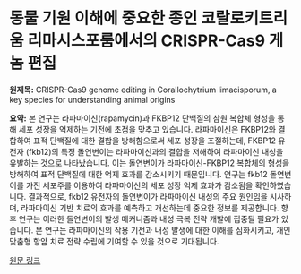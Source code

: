 # 동물 기원 이해에 중요한 종인 코랄로키트리움 리마시스포룸에서의 CRISPR-Cas9 게놈 편집

**원제목:** CRISPR-Cas9 genome editing in Corallochytrium limacisporum, a key species for understanding animal origins

**요약:** 본 연구는 라파마이신(rapamycin)과 FKBP12 단백질의 삼원 복합체 형성을 통해 세포 성장을 억제하는 기전에 초점을 맞추고 있습니다.  라파마이신은 FKBP12와 결합하여 표적 단백질에 대한 결합을 방해함으로써 세포 성장을 조절하는데,  FKBP12 유전자 (fkb12)의 특정 돌연변이는 라파마이신과의 결합을 저해하여 라파마이신 내성을 유발하는 것으로 나타났습니다.  이는 돌연변이가 라파마이신-FKBP12 복합체의 형성을 방해하여 표적 단백질에 대한 억제 효과를 감소시키기 때문입니다. 연구는 fkb12 돌연변이를 가진 세포주를 이용하여 라파마이신의 세포 성장 억제 효과가 감소됨을 확인하였습니다.  결과적으로,  fkb12 유전자의 돌연변이가 라파마이신 내성의 주요 원인임을 시사하며,  라파마이신 기반 치료의 효과를 예측하고 개선하는데 중요한 정보를 제공합니다.  향후 연구는 이러한 돌연변이의 발생 메커니즘과  내성 극복 전략 개발에 집중될 필요가 있습니다.  본 연구는 라파마이신의 작용 기전과 내성 발생에 대한 이해를 심화시키고,  개인 맞춤형 항암 치료 전략 수립에 기여할 수 있을 것으로 기대됩니다.

[원문 링크](https://royalsocietypublishing.org/doi/pdf/10.1098/rsob.250066)
